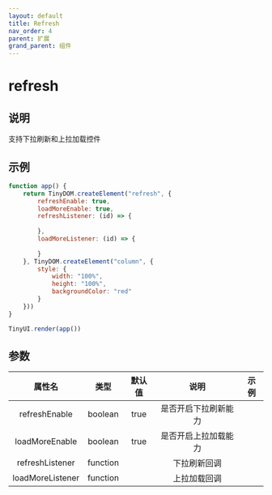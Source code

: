 ```yaml
---
layout: default
title: Refresh
nav_order: 4
parent: 扩展
grand_parent: 组件
---
```


# refresh

## 说明

支持下拉刷新和上拉加载控件

## 示例

```javascript
function app() {
    return TinyDOM.createElement("refresh", {
        refreshEnable: true,
        loadMoreEnable: true,
        refreshListener: (id) => {
            
        },
        loadMoreListener: (id) => {
            
        }
    }, TinyDOM.createElement("column", {
        style: {
            width: "100%",
            height: "100%",
            backgroundColor: "red"
        }
    }))
}

TinyUI.render(app())
```

## 参数

| 属性名  |    类型    | 默认值  |     说明     |  示例  |
|:----:|:--------:|:----:|:----------:|:----:|
| refreshEnable  | boolean  | true | 是否开启下拉刷新能力 |   |
| loadMoreEnable  | boolean  | true | 是否开启上拉加载能力 |   |
|        refreshListener         | function |      |   下拉刷新回调   |   |
|            loadMoreListener                    | function |      |   上拉加载回调   |   |